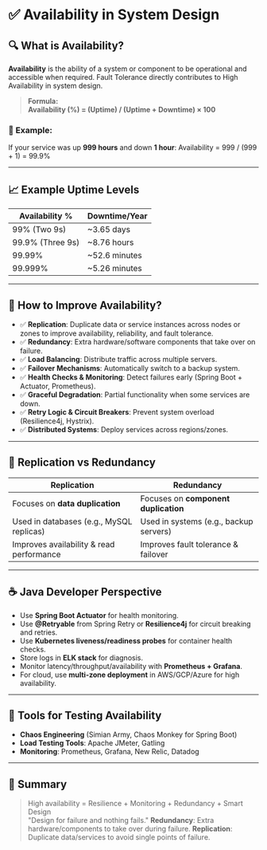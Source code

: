 # ✅ Availability in System Design

## 🔍 What is Availability?

**Availability** is the ability of a system or component to be operational and accessible when required. Fault Tolerance directly contributes to High Availability in system design.


> **Formula:**  
> **Availability (%) = (Uptime) / (Uptime + Downtime) × 100**

### 📌 Example:
If your service was up **999 hours** and down **1 hour**: Availability = 999 / (999 + 1) = 99.9%

---

## 📈 Example Uptime Levels

| Availability % | Downtime/Year    |
|----------------|------------------|
| 99% (Two 9s)   | ~3.65 days       |
| 99.9% (Three 9s)| ~8.76 hours      |
| 99.99%         | ~52.6 minutes    |
| 99.999%        | ~5.26 minutes    |

---

## 🧠 How to Improve Availability?

- ✅ **Replication**: Duplicate data or service instances across nodes or zones to improve availability, reliability, and fault tolerance.
- ✅ **Redundancy**: Extra hardware/software components that take over on failure.
- ✅ **Load Balancing**: Distribute traffic across multiple servers.
- ✅ **Failover Mechanisms**: Automatically switch to a backup system.
- ✅ **Health Checks & Monitoring**: Detect failures early (Spring Boot + Actuator, Prometheus).
- ✅ **Graceful Degradation**: Partial functionality when some services are down.
- ✅ **Retry Logic & Circuit Breakers**: Prevent system overload (Resilience4j, Hystrix).
- ✅ **Distributed Systems**: Deploy services across regions/zones.

---

## 🔄 Replication vs Redundancy

| Replication                              | Redundancy                                  |
|------------------------------------------|---------------------------------------------|
| Focuses on **data duplication**          | Focuses on **component duplication**        |
| Used in databases (e.g., MySQL replicas) | Used in systems (e.g., backup servers)      |
| Improves availability & read performance | Improves fault tolerance & failover         |

---

## ☕ Java Developer Perspective

- Use **Spring Boot Actuator** for health monitoring.
- Use **@Retryable** from Spring Retry or **Resilience4j** for circuit breaking and retries.
- Use **Kubernetes liveness/readiness probes** for container health checks.
- Store logs in **ELK stack** for diagnosis.
- Monitor latency/throughput/availability with **Prometheus + Grafana**.
- For cloud, use **multi-zone deployment** in AWS/GCP/Azure for high availability.

---

## 🧪 Tools for Testing Availability

- **Chaos Engineering** (Simian Army, Chaos Monkey for Spring Boot)
- **Load Testing Tools**: Apache JMeter, Gatling
- **Monitoring**: Prometheus, Grafana, New Relic, Datadog

---



## 🧠 Summary

> High availability = Resilience + Monitoring + Redundancy + Smart Design  
> "Design for failure and nothing fails."
> **Redundancy**: Extra hardware/components to take over during failure.
> **Replication**: Duplicate data/services to avoid single points of failure.

